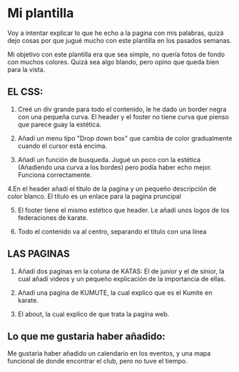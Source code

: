 # Mi plantilla

Voy a intentar explicar lo que he echo a la pagina con mis palabras, quizá dejo cosas por que jugué mucho con este plantilla en los pasados semanas.

Mi objetivo con este plantilla era que sea simple, no quería fotos de fondo con muchos colores. Quizá sea algo blando, pero opino que queda bien para la vista. 

## EL CSS:

1. Creé un div grande para todo el contenido, le he dado un border negra con una pequeña curva. El header y el footer no tiene curva que pienso que parece guay la estética. 

2. Añadí un menu tipo "Drop down box" que cambia de color gradualmente cuando el cursor está encima. 

3. Añadí un función de busqueda. Jugué un poco con la estética (Añadiendo una curva a los bordes) pero podía haber echo mejor. Funciona correctamente.

4.En el header añadí el titulo de la pagina y un pequeño descripción de color blanco. El titulo es un enlace para la pagina pruncipal

5. El footer tiene el mismo estético que header. Le añadí unos logos de los federaciones de karate.

6. Todo el contenido va al centro,  separando el titulo con una linea


## LAS PAGINAS

1. Añadí dos paginas en la coluna de KATAS: El de junior y el de sinior, la cual añadí videos y un pequeño explicación de la importancia de ellas. 

2. Añadí una pagina de KUMUTE, la cual explico que es el Kumite en karate. 

3. El about, la cual explico de que trata la pagina web.



## Lo que me gustaria haber añadido:

Me gustaria haber añadido un calendario en los eventos, y una mapa funcional de donde encontrar el club, pero no tuve el tiempo.
